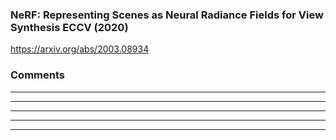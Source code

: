 ### NeRF: Representing Scenes as Neural Radiance Fields for View Synthesis ECCV (2020)

https://arxiv.org/abs/2003.08934

### Comments
--------------------------------------------------------------------------------------
--------------------------------------------------------------------------------------
--------------------------------------------------------------------------------------
--------------------------------------------------------------------------------------
--------------------------------------------------------------------------------------

